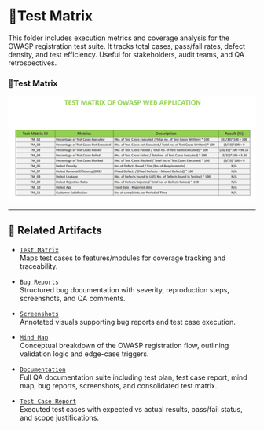 # 🧪Test Matrix

This folder includes execution metrics and coverage analysis for the OWASP registration test suite. It tracks total cases, pass/fail rates, defect density, and test efficiency. Useful for stakeholders, audit teams, and QA retrospectives.


### 🧪Test Matrix  
![Test Matrix](test_matrix.png)


---

## 🔗 Related Artifacts

- [`Test Matrix`](../Test%20Matrix/README.md)  
  Maps test cases to features/modules for coverage tracking and traceability.

- [`Bug Reports`](../Bug%20Reports/README.md)  
  Structured bug documentation with severity, reproduction steps, screenshots, and QA comments.

- [`Screenshots`](../Screenshots/README.md)  
  Annotated visuals supporting bug reports and test case execution.

- [`Mind Map`](../Mind%20Map/README.md)  
  Conceptual breakdown of the OWASP registration flow, outlining validation logic and edge-case triggers.

- [`Documentation`](../Documentation/README.md)  
  Full QA documentation suite including test plan, test case report, mind map, bug reports, screenshots, and consolidated test matrix.

- [`Test Case Report`](../Test%20Case%20Report/README.md)  
  Executed test cases with expected vs actual results, pass/fail status, and scope justifications.
